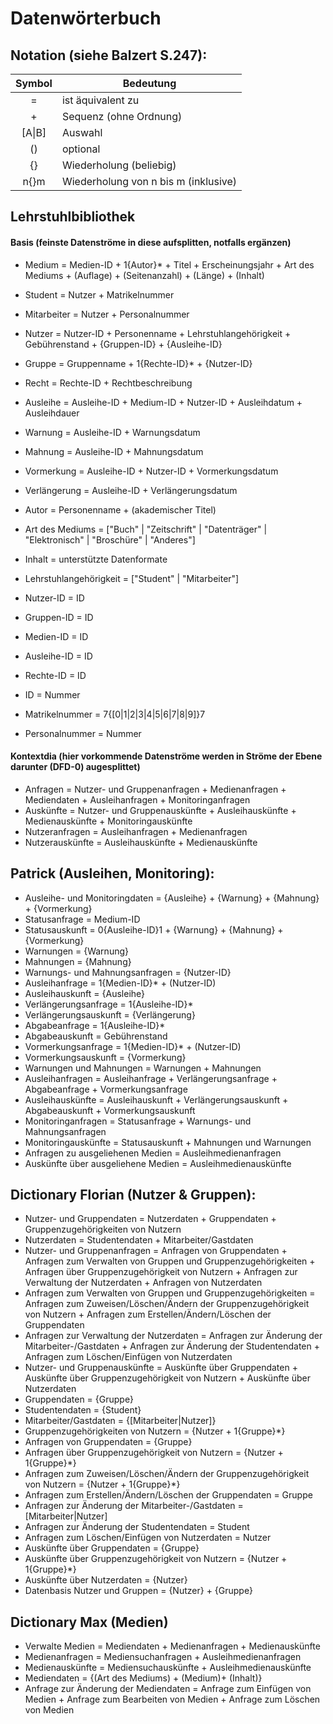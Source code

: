 # Datenwörterbuch
## Notation (siehe Balzert S.247):
| Symbol        | Bedeutung     |
| :-----------: |---------------|
| = | ist äquivalent zu |
| + | Sequenz (ohne Ordnung) |
| [A\|B] | Auswahl |
| () | optional |
| {} | Wiederholung (beliebig) |
| n{}m | Wiederholung von n bis m (inklusive) |

## Lehrstuhlbibliothek

#### Basis (feinste Datenströme in diese aufsplitten, notfalls ergänzen)
- Medium = Medien-ID + 1{Autor}* + Titel + Erscheinungsjahr + Art des Mediums + (Auflage) + (Seitenanzahl) + (Länge) + (Inhalt)  
- Student = Nutzer + Matrikelnummer
- Mitarbeiter = Nutzer + Personalnummer
- Nutzer = Nutzer-ID + Personenname + Lehrstuhlangehörigkeit + Gebührenstand + {Gruppen-ID} + {Ausleihe-ID}  
- Gruppe = Gruppenname + 1{Rechte-ID}* + {Nutzer-ID}  
- Recht = Rechte-ID + Rechtbeschreibung  
- Ausleihe = Ausleihe-ID + Medium-ID + Nutzer-ID + Ausleihdatum + Ausleihdauer  
- Warnung = Ausleihe-ID + Warnungsdatum  
- Mahnung = Ausleihe-ID + Mahnungsdatum  
- Vormerkung = Ausleihe-ID + Nutzer-ID + Vormerkungsdatum  
- Verlängerung = Ausleihe-ID + Verlängerungsdatum

- Autor = Personenname + (akademischer Titel)  
- Art des Mediums = ["Buch" | "Zeitschrift" | "Datenträger" | "Elektronisch" | "Broschüre" | "Anderes"]  
- Inhalt = unterstützte Datenformate  
- Lehrstuhlangehörigkeit = ["Student" | "Mitarbeiter"]  
- Nutzer-ID = ID  
- Gruppen-ID = ID  
- Medien-ID = ID  
- Ausleihe-ID = ID    
- Rechte-ID = ID  
- ID = Nummer  
- Matrikelnummer = 7{[0|1|2|3|4|5|6|7|8|9]}7
- Personalnummer = Nummer

#### Kontextdia (hier vorkommende Datenströme werden in Ströme der Ebene darunter (DFD-0) augesplittet)
- Anfragen = Nutzer- und Gruppenanfragen + Medienanfragen + Mediendaten + Ausleihanfragen + Monitoringanfragen    
- Auskünfte = Nutzer- und Gruppenauskünfte + Ausleihauskünfte + Medienauskünfte + Monitoringauskünfte    
- Nutzeranfragen = Ausleihanfragen + Medienanfragen   
- Nutzerauskünfte = Ausleihauskünfte + Medienauskünfte  

## Patrick (Ausleihen, Monitoring):
- Ausleihe- und Monitoringdaten = {Ausleihe} + {Warnung} + {Mahnung} + {Vormerkung}    
- Statusanfrage = Medium-ID  
- Statusauskunft = 0{Ausleihe-ID}1 + {Warnung} + {Mahnung} + {Vormerkung}  
- Warnungen = {Warnung}  
- Mahnungen = {Mahnung}  
- Warnungs- und Mahnungsanfragen = {Nutzer-ID}  
- Ausleihanfrage = 1{Medien-ID}* + (Nutzer-ID)  
- Ausleihauskunft = {Ausleihe}  
- Verlängerungsanfrage = 1{Ausleihe-ID}*   
- Verlängerungsauskunft = {Verlängerung}  
- Abgabeanfrage = 1{Ausleihe-ID}*  
- Abgabeauskunft = Gebührenstand  
- Vormerkungsanfrage = 1{Medien-ID}* + (Nutzer-ID)  
- Vormerkungsauskunft = {Vormerkung}  
- Warnungen und Mahnungen = Warnungen + Mahnungen  
- Ausleihanfragen = Ausleihanfrage + Verlängerungsanfrage + Abgabeanfrage + Vormerkungsanfrage  
- Ausleihauskünfte = Ausleihauskunft + Verlängerungsauskunft + Abgabeauskunft + Vormerkungsauskunft  
- Monitoringanfragen = Statusanfrage + Warnungs- und Mahnungsanfragen
- Monitoringauskünfte = Statusauskunft + Mahnungen und Warnungen
- Anfragen zu ausgeliehenen Medien = Ausleihmedienanfragen
- Auskünfte über ausgeliehene Medien = Ausleihmedienauskünfte

## Dictionary Florian (Nutzer & Gruppen):
- Nutzer- und Gruppendaten = Nutzerdaten + Gruppendaten + Gruppenzugehörigkeiten von Nutzern
- Nutzerdaten = Studentendaten + Mitarbeiter/Gastdaten
- Nutzer- und Gruppenanfragen = Anfragen von Gruppendaten + Anfragen zum Verwalten von Gruppen
 und Gruppenzugehörigkeiten + Anfragen über Gruppenzugehörigkeit von Nutzern + Anfragen zur Verwaltung der Nutzerdaten + Anfragen von Nutzerdaten
- Anfragen zum Verwalten von Gruppen und Gruppenzugehörigkeiten = Anfragen zum Zuweisen/Löschen/Ändern der Gruppenzugehörigkeit von Nutzern + Anfragen zum Erstellen/Ändern/Löschen der Gruppendaten
- Anfragen zur Verwaltung der Nutzerdaten = Anfragen zur Änderung der Mitarbeiter-/Gastdaten + Anfragen zur Änderung der Studentendaten + Anfragen zum Löschen/Einfügen von Nutzerdaten
- Nutzer- und Gruppenauskünfte = Auskünfte über Gruppendaten + Auskünfte über Gruppenzugehörigkeit von Nutzern + Auskünfte über Nutzerdaten
- Gruppendaten = {Gruppe}
- Studentendaten = {Student}
- Mitarbeiter/Gastdaten = {[Mitarbeiter|Nutzer]}
- Gruppenzugehörigkeiten von Nutzern = {Nutzer + 1{Gruppe}\*}
- Anfragen von Gruppendaten = {Gruppe}
- Anfragen über Gruppenzugehörigkeit von Nutzern = {Nutzer + 1{Gruppe}\*}
- Anfragen zum Zuweisen/Löschen/Ändern der Gruppenzugehörigkeit von Nutzern = {Nutzer + 1{Gruppe}\*}
- Anfragen zum Erstellen/Ändern/Löschen der Gruppendaten = Gruppe
- Anfragen zur Änderung der Mitarbeiter-/Gastdaten = [Mitarbeiter|Nutzer]
- Anfragen zur Änderung der Studentendaten = Student
- Anfragen zum Löschen/Einfügen von Nutzerdaten = Nutzer
- Auskünfte über Gruppendaten = {Gruppe}
- Auskünfte über Gruppenzugehörigkeit von Nutzern = {Nutzer + 1{Gruppe}\*}
- Auskünfte über Nutzerdaten = {Nutzer}
- Datenbasis Nutzer und Gruppen = {Nutzer} + {Gruppe}

## Dictionary Max	(Medien)

- Verwalte Medien = Mediendaten + Medienanfragen + Medienauskünfte
- Medienanfragen = Mediensuchanfragen + Ausleihmedienanfragen
- Medienauskünfte = Mediensuchauskünfte + Ausleihmedienauskünfte
- Mediendaten = {(Art des Mediums) + (Medium)+ (Inhalt)}
- Anfrage zur Änderung der Mediendaten = Anfrage zum Einfügen von Medien + Anfrage zum Bearbeiten von Medien + Anfrage zum Löschen von Medien
